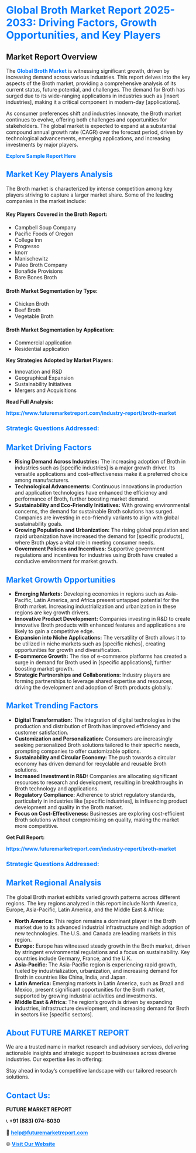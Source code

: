 <h1 style="color: #007BFF;">Global Broth Market Report 2025-2033: Driving Factors, Growth Opportunities, and Key Players</h1>

<section id="overview">
<h2>Market Report Overview</h2>
<p>The <a href="https://www.futuremarketreport.com/industry-report/broth-market" style="color: #007BFF; text-decoration: none;"><strong>Global Broth Market</strong></a> is witnessing significant growth, driven by increasing demand across various industries. This report delves into the key aspects of the Broth market, providing a comprehensive analysis of its current status, future potential, and challenges. The demand for Broth has surged due to its wide-ranging applications in industries such as [insert industries], making it a critical component in modern-day [applications].</p>
<p>As consumer preferences shift and industries innovate, the Broth market continues to evolve, offering both challenges and opportunities for stakeholders. The global market is expected to expand at a substantial compound annual growth rate (CAGR) over the forecast period, driven by technological advancements, emerging applications, and increasing investments by major players.</p>
</section>

<section id="overview">
<p><a href="https://www.futuremarketreport.com/request-sample/reportId=27194" style="color: #007BFF; text-decoration: none;"><strong>Explore Sample Report Here</strong></a></p>
</section>

<section id="key-players">
<h2 style="color: #007BFF;">Market Key Players Analysis</h2>
<p>The Broth market is characterized by intense competition among key players striving to capture a larger market share. Some of the leading companies in the market include:</p>
<h4>Key Players Covered in the Broth Report:</h4>
<ul><li>Campbell Soup Company</li><li>Pacific Foods of Oregon</li><li>College Inn</li><li>Progresso</li><li>knorr</li><li>Manischewitz</li><li>Paleo Broth Company</li><li>Bonafide Provisions</li><li>Bare Bones Broth</li></ul>
<h4>Broth Market Segmentation by Type:</h4>
<ul><li>Chicken Broth</li><li>Beef Broth</li><li>Vegetable Broth</li></ul>

<h4>Broth Market Segmentation by Application:</h4>
<ul><li>Commercial application</li><li>Residential application</li></ul>
<p><strong>Key Strategies Adopted by Market Players:</strong></p>
<ul>
<li>Innovation and R&D</li>
<li>Geographical Expansion</li>
<li>Sustainability Initiatives</li>
<li>Mergers and Acquisitions</li>
</ul>
</section>

<section>
<p><strong>Read Full Analysis: </strong></p><a href="https://www.futuremarketreport.com/industry-report/broth-market" style="color: #007BFF; text-decoration: none;"><strong>https://www.futuremarketreport.com/industry-report/broth-market</strong></a>
<h3 style="color: #007BFF;">Strategic Questions Addressed:</h3>
</section>

<section id="driving-factors">
<h2 style="color: #007BFF;">Market Driving Factors</h2>
<ul>
<li><strong>Rising Demand Across Industries:</strong> The increasing adoption of Broth in industries such as [specific industries] is a major growth driver. Its versatile applications and cost-effectiveness make it a preferred choice among manufacturers.</li>
<li><strong>Technological Advancements:</strong> Continuous innovations in production and application technologies have enhanced the efficiency and performance of Broth, further boosting market demand.</li>
<li><strong>Sustainability and Eco-Friendly Initiatives:</strong> With growing environmental concerns, the demand for sustainable Broth solutions has surged. Companies are investing in eco-friendly variants to align with global sustainability goals.</li>
<li><strong>Growing Population and Urbanization:</strong> The rising global population and rapid urbanization have increased the demand for [specific products], where Broth plays a vital role in meeting consumer needs.</li>
<li><strong>Government Policies and Incentives:</strong> Supportive government regulations and incentives for industries using Broth have created a conducive environment for market growth.</li>
</ul>
</section>

<section id="growth-opportunities">
<h2 style="color: #007BFF;">Market Growth Opportunities</h2>
<ul>
<li><strong>Emerging Markets:</strong> Developing economies in regions such as Asia-Pacific, Latin America, and Africa present untapped potential for the Broth market. Increasing industrialization and urbanization in these regions are key growth drivers.</li>
<li><strong>Innovative Product Development:</strong> Companies investing in R&D to create innovative Broth products with enhanced features and applications are likely to gain a competitive edge.</li>
<li><strong>Expansion into Niche Applications:</strong> The versatility of Broth allows it to be utilized in niche markets such as [specific niches], creating opportunities for growth and diversification.</li>
<li><strong>E-commerce Growth:</strong> The rise of e-commerce platforms has created a surge in demand for Broth used in [specific applications], further boosting market growth.</li>
<li><strong>Strategic Partnerships and Collaborations:</strong> Industry players are forming partnerships to leverage shared expertise and resources, driving the development and adoption of Broth products globally.</li>
</ul>
</section>

<section id="trending-factors">
<h2 style="color: #007BFF;">Market Trending Factors</h2>
<ul>
<li><strong>Digital Transformation:</strong> The integration of digital technologies in the production and distribution of Broth has improved efficiency and customer satisfaction.</li>
<li><strong>Customization and Personalization:</strong> Consumers are increasingly seeking personalized Broth solutions tailored to their specific needs, prompting companies to offer customizable options.</li>
<li><strong>Sustainability and Circular Economy:</strong> The push towards a circular economy has driven demand for recyclable and reusable Broth solutions.</li>
<li><strong>Increased Investment in R&D:</strong> Companies are allocating significant resources to research and development, resulting in breakthroughs in Broth technology and applications.</li>
<li><strong>Regulatory Compliance:</strong> Adherence to strict regulatory standards, particularly in industries like [specific industries], is influencing product development and quality in the Broth market.</li>
<li><strong>Focus on Cost-Effectiveness:</strong> Businesses are exploring cost-efficient Broth solutions without compromising on quality, making the market more competitive.</li>
</ul>
</section>

<section>
<p><strong>Get Full Report: </strong></p><a href="https://www.futuremarketreport.com/industry-report/broth-market" style="color: #007BFF; text-decoration: none;"><strong>https://www.futuremarketreport.com/industry-report/broth-market</strong></a>
<h3 style="color: #007BFF;">Strategic Questions Addressed:</h3>
</section>


<section id="regional-analysis">
<h2 style="color: #007BFF;">Market Regional Analysis</h2>
<p>The global Broth market exhibits varied growth patterns across different regions. The key regions analyzed in this report include North America, Europe, Asia-Pacific, Latin America, and the Middle East & Africa:</p>
<ul>
<li><strong>North America:</strong> This region remains a dominant player in the Broth market due to its advanced industrial infrastructure and high adoption of new technologies. The U.S. and Canada are leading markets in this region.</li>
<li><strong>Europe:</strong> Europe has witnessed steady growth in the Broth market, driven by stringent environmental regulations and a focus on sustainability. Key countries include Germany, France, and the U.K.</li>
<li><strong>Asia-Pacific:</strong> The Asia-Pacific region is experiencing rapid growth, fueled by industrialization, urbanization, and increasing demand for Broth in countries like China, India, and Japan.</li>
<li><strong>Latin America:</strong> Emerging markets in Latin America, such as Brazil and Mexico, present significant opportunities for the Broth market, supported by growing industrial activities and investments.</li>
<li><strong>Middle East & Africa:</strong> The region’s growth is driven by expanding industries, infrastructure development, and increasing demand for Broth in sectors like [specific sectors].</li>
</ul>
</section>

<footer>
<h2 style="color: #007BFF;">About FUTURE MARKET REPORT</h2>
<p>We are a trusted name in market research and advisory services, delivering actionable insights and strategic support to businesses across diverse industries. Our expertise lies in offering:</p>

<p>Stay ahead in today’s competitive landscape with our tailored research solutions.</p>

<h2 style="color: #007BFF;">Contact Us:</h2>
<p><strong>FUTURE MARKET REPORT</strong></p>
<p>📞 <strong>+91 (883) 074-8030</strong></p>
<p>📧 <strong><a href="mailto:help@futuremarketreport.com" style="color: #007BFF;">help@futuremarketreport.com</a></strong></p>
<p>🌐 <strong><a href="https://www.futuremarketreport.com/" style="color: #007BFF;">Visit Our Website</a></strong></p>
</footer>